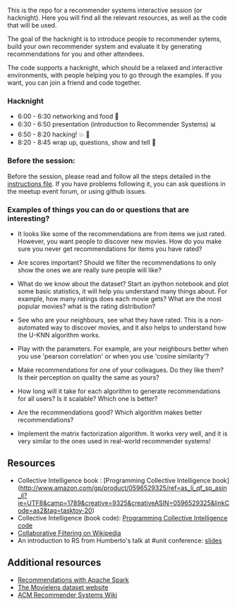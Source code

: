 This is the repo for a recommender systems interactive session (or hacknight). Here you will find all the relevant resources, as well as the code that will be used.

The goal of the hacknight is to introduce people to recommender sytems, build your own recommender system and evaluate it
by generating recommendations for you and other attendees. 

The code supports a hacknight, which should be a relaxed and interactive environments, with people helping you to go through the examples. If you want, you can join a friend and code together.

### Hacknight
* 6:00 - 6:30 networking and food :pizza: 
* 6:30 - 6:50 presentation (introduction to Recommender Systems)  :bar_chart:
* 6:50 - 8:20 hacking! :collision: :tada:
* 8:20 - 8:45 wrap up, questions, show and tell  :clap:


### Before the session: 
Before the session, please read and follow all the steps detailed in the [instructions file](https://github.com/hcorona/wwc-recsys/blob/master/instructions.md). If you have problems following it, you can ask questions in the meetup event forum, or using github issues. 


### Examples of things you can do or questions that are interesting? 

* It looks like some of the recommendations are from items we just rated. However, you want people to discover new movies.
How do you make sure you never get recommendations for items you have rated? 

* Are scores important? Should we filter the recommendations to only show the ones we are really sure people will like? 

* What do we know about the dataset? Start an ipython notebook and plot some basic statistics, it will help you understand 
many things about. For example, how many ratings does each movie gets? What are the most popular movies? what is the rating distribution?

* See who are your neighbours, see what they have rated. This is a non-automated way to discover movies, and it also helps to 
understand how the U-KNN algorithm works. 

* Play with the parameters. For example, are your neighbours better when you use 'pearson correlation' or when you use 'cosine similarity'? 

* Make recommendations for one of your colleagues. Do they like them? Is their perception on quality the same as yours? 

* How long will it take for each algorithm to generate recommendations for all users? Is it scalable? Which one is better? 

* Are the recommendations good? Which algorithm makes better recommendations?

* Implement the matrix factorization algorithm. It works very well, and it is very similar to the ones used in real-world recommender systems!

## Resources
* Collective Intelligence book : [Programming Collective Intelligence book] (http://www.amazon.com/gp/product/0596529325/ref=as_li_qf_sp_asin_il?ie=UTF8&camp=1789&creative=9325&creativeASIN=0596529325&linkCode=as2&tag=tasktoy-20) 
* Collective Intelligence (book code): [Programming Collective Intelligence code](https://github.com/cataska/programming-collective-intelligence-code)
* [Collaborative Filtering on Wikipedia](https://en.wikipedia.org/wiki/Collaborative_filtering)
* An introduction to RS from Humberto's talk at #unit conference: [slides](https://github.com/hcorona/wwc-recsys/blob/master/unit2016-HumbertoCorona-RecommenderSystems.pdf)

## Additional resources 
* [Recommendations with Apache Spark](https://www.codementor.io/spark/tutorial/building-a-recommender-with-apache-spark-python-example-app-part1)
* [The Movielens dataset website](http://grouplens.org/datasets/movielens/)
* [ACM Recommender Systems Wiki](http://www.recsyswiki.com/wiki/)

